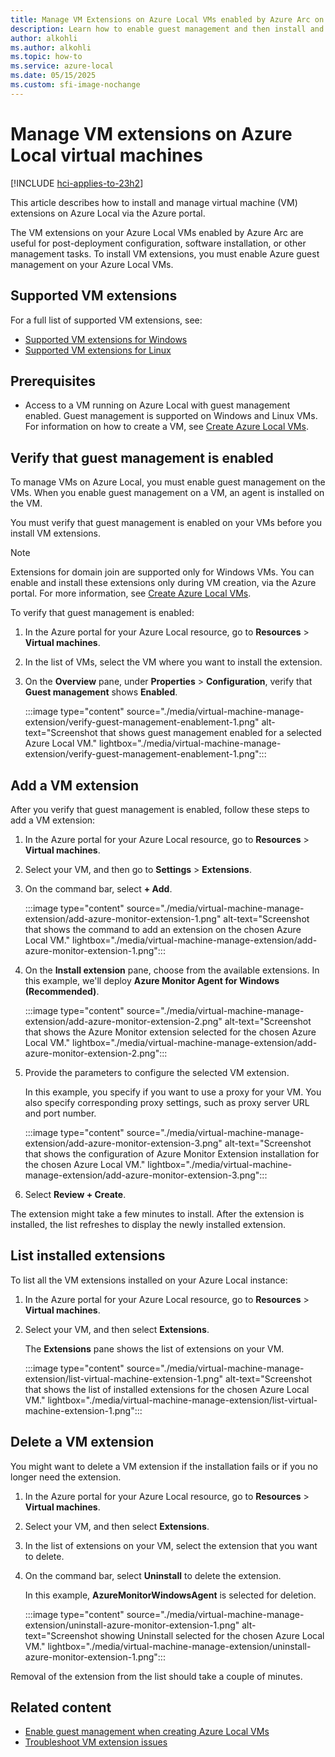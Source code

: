 ```yaml
---
title: Manage VM Extensions on Azure Local VMs enabled by Azure Arc on Azure Local 
description: Learn how to enable guest management and then install and manage extensions on Azure Local VMs via the Azure portal.
author: alkohli
ms.author: alkohli
ms.topic: how-to
ms.service: azure-local
ms.date: 05/15/2025
ms.custom: sfi-image-nochange
---
```


# Manage VM extensions on Azure Local virtual machines 

[!INCLUDE [hci-applies-to-23h2](../includes/hci-applies-to-23h2.md)]

This article describes how to install and manage virtual machine (VM) extensions on Azure Local via the Azure portal.

The VM extensions on your Azure Local VMs enabled by Azure Arc are useful for post-deployment configuration, software installation, or other management tasks. To install VM extensions, you must enable Azure guest management on your Azure Local VMs.

## Supported VM extensions

For a full list of supported VM extensions, see:

- [Supported VM extensions for Windows](/azure/azure-arc/servers/manage-vm-extensions#windows-extensions)
- [Supported VM extensions for Linux](/azure/azure-arc/servers/manage-vm-extensions#linux-extensions)

## Prerequisites

- Access to a VM running on Azure Local with guest management enabled. Guest management is supported on Windows and Linux VMs. For information on how to create a VM, see [Create Azure Local VMs](./create-arc-virtual-machines.md).

## Verify that guest management is enabled

To manage VMs on Azure Local, you must enable guest management on the VMs. When you enable guest management on a VM, an agent is installed on the VM.

You must verify that guest management is enabled on your VMs before you install VM extensions.

> [!NOTE]
> Extensions for domain join are supported only for Windows VMs. You can enable and install these extensions only during VM creation, via the Azure portal. For more information, see [Create Azure Local VMs](./create-arc-virtual-machines.md).

To verify that guest management is enabled:

1. In the Azure portal for your Azure Local resource, go to **Resources** > **Virtual machines**.

1. In the list of VMs, select the VM where you want to install the extension.

1. On the **Overview** pane, under **Properties** > **Configuration**, verify that **Guest management** shows **Enabled**.

   :::image type="content" source="./media/virtual-machine-manage-extension/verify-guest-management-enablement-1.png" alt-text="Screenshot that shows guest management enabled for a selected Azure Local VM." lightbox="./media/virtual-machine-manage-extension/verify-guest-management-enablement-1.png":::

## Add a VM extension

After you verify that guest management is enabled, follow these steps to add a VM extension:

1. In the Azure portal for your Azure Local resource, go to **Resources** > **Virtual machines**.

1. Select your VM, and then go to **Settings** > **Extensions**.

1. On the command bar, select **+ Add**.

    :::image type="content" source="./media/virtual-machine-manage-extension/add-azure-monitor-extension-1.png" alt-text="Screenshot that shows the command to add an extension on the chosen Azure Local VM." lightbox="./media/virtual-machine-manage-extension/add-azure-monitor-extension-1.png":::

1. On the **Install extension** pane, choose from the available extensions. In this example, we'll deploy **Azure Monitor Agent for Windows (Recommended)**.

    :::image type="content" source="./media/virtual-machine-manage-extension/add-azure-monitor-extension-2.png" alt-text="Screenshot that shows the Azure Monitor extension selected for the chosen Azure Local VM." lightbox="./media/virtual-machine-manage-extension/add-azure-monitor-extension-2.png":::

1. Provide the parameters to configure the selected VM extension.

    In this example, you specify if you want to use a proxy for your VM. You also specify corresponding proxy settings, such as proxy server URL and port number.

    :::image type="content" source="./media/virtual-machine-manage-extension/add-azure-monitor-extension-3.png" alt-text="Screenshot that shows the configuration of Azure Monitor Extension installation for the chosen Azure Local VM." lightbox="./media/virtual-machine-manage-extension/add-azure-monitor-extension-3.png":::

1. Select **Review + Create**.

The extension might take a few minutes to install. After the extension is installed, the list refreshes to display the newly installed extension.

## List installed extensions

To list all the VM extensions installed on your Azure Local instance:

1. In the Azure portal for your Azure Local resource, go to **Resources** > **Virtual machines**.

1. Select your VM, and then select **Extensions**.

    The **Extensions** pane shows the list of extensions on your VM.

    :::image type="content" source="./media/virtual-machine-manage-extension/list-virtual-machine-extension-1.png" alt-text="Screenshot that shows the list of installed extensions for the chosen Azure Local VM." lightbox="./media/virtual-machine-manage-extension/list-virtual-machine-extension-1.png":::

## Delete a VM extension

You might want to delete a VM extension if the installation fails or if you no longer need the extension.

1. In the Azure portal for your Azure Local resource, go to **Resources** > **Virtual machines**.

1. Select your VM, and then select **Extensions**.

1. In the list of extensions on your VM, select the extension that you want to delete.

1. On the command bar, select **Uninstall** to delete the extension.

    In this example, **AzureMonitorWindowsAgent** is selected for deletion.

    :::image type="content" source="./media/virtual-machine-manage-extension/uninstall-azure-monitor-extension-1.png" alt-text="Screenshot showing Uninstall selected for the chosen Azure Local VM." lightbox="./media/virtual-machine-manage-extension/uninstall-azure-monitor-extension-1.png":::

Removal of the extension from the list should take a couple of minutes.  

## Related content

- [Enable guest management when creating Azure Local VMs](./create-arc-virtual-machines.md)
- [Troubleshoot VM extension issues](/azure/azure-arc/servers/troubleshoot-vm-extensions)

